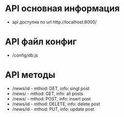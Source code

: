 # API основная информация
- api доступна по url http://localhost:8000/

# API файл конфиг
- /config/db.js

# API методы
- /news/id - mthod: GET, info: singl post
- /news/ - mthod: GET,  info: all posts
- /news/ - mthod: POST,  info: insert post
- /news/id - mthod: DELETE,  info: delete post
- /news/id - mthod: PUT,  info: update post
